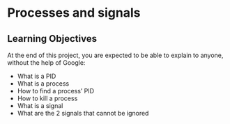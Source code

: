 # Processes and signals
## Learning Objectives
At the end of this project, you are expected to be able to explain to anyone, without the help of Google:

- What is a PID
- What is a process
- How to find a process’ PID
- How to kill a process
- What is a signal
- What are the 2 signals that cannot be ignored
